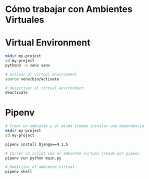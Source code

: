 # Cómo trabajar con Ambientes Virtuales

# Virtual Environment

```sh
mkdir my-project
cd my-project
python3 -m venv venv

# activar el virtual environment
source venv/bin/activate

# desactivar el virtual environment
deactivate
```

# Pipenv

```sh
# Crear un ambiente y al mismo tiempo instalar una dependencia
mkdir my-project
cd my-project

pipenv install Django==4.1.5

# Correr un script con el ambiente virtual creado por pipenv
pipenv run python main.py

# Habilitar el ambiente virtual
pipenv shell
```

